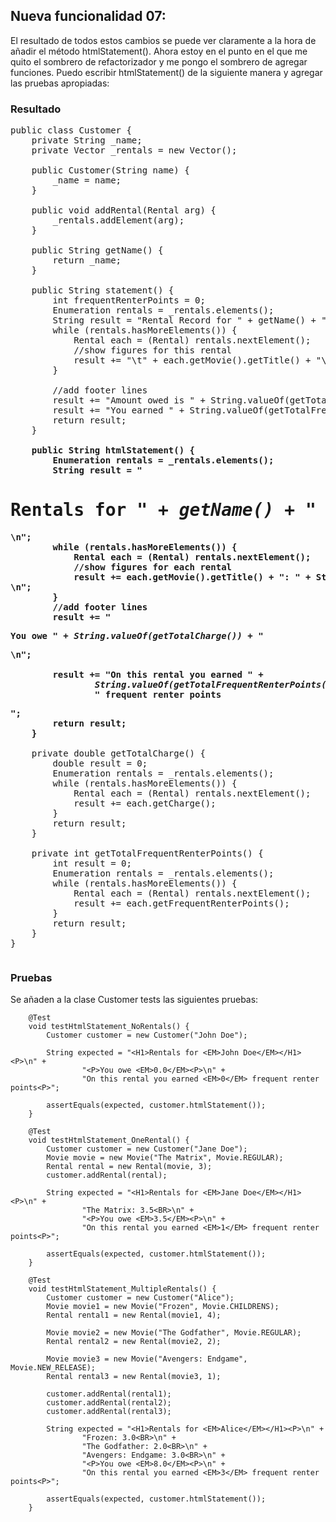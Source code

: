 ## Nueva funcionalidad 07:

El resultado de todos estos cambios se puede ver claramente a la hora de añadir el método htmlStatement(). Ahora 
estoy en el punto en el que me quito el sombrero de refactorizador y me pongo el sombrero de agregar funciones. 
Puedo escribir htmlStatement() de la siguiente manera y agregar las pruebas apropiadas:


### Resultado

<pre>
public class Customer {
    private String _name;
    private Vector _rentals = new Vector();

    public Customer(String name) {
        _name = name;
    }

    public void addRental(Rental arg) {
        _rentals.addElement(arg);
    }

    public String getName() {
        return _name;
    }

    public String statement() {
        int frequentRenterPoints = 0;
        Enumeration rentals = _rentals.elements();
        String result = "Rental Record for " + getName() + "\n";
        while (rentals.hasMoreElements()) {
            Rental each = (Rental) rentals.nextElement();
            //show figures for this rental
            result += "\t" + each.getMovie().getTitle() + "\t" + String.valueOf(each.getCharge()) + "\n";
        }

        //add footer lines
        result += "Amount owed is " + String.valueOf(getTotalCharge()) +  "\n";
        result += "You earned " + String.valueOf(getTotalFrequentRenterPoints()) + " frequent renter points";
        return result;
    }
<b>
    public String htmlStatement() {
        Enumeration rentals = _rentals.elements();
        String result = "<H1>Rentals for <EM>" + getName() + "</EM></H1><P>\n";
        while (rentals.hasMoreElements()) {
            Rental each = (Rental) rentals.nextElement();
            //show figures for each rental
            result += each.getMovie().getTitle() + ": " + String.valueOf(each.getCharge()) + "<BR>\n";
        }
        //add footer lines
        result += "<P>You owe <EM>" + String.valueOf(getTotalCharge()) + "</EM><P>\n";

        result += "On this rental you earned <EM>" +
                String.valueOf(getTotalFrequentRenterPoints()) +
                "</EM> frequent renter points<P>";
        return result;
    }
</b>
    private double getTotalCharge() {
        double result = 0;
        Enumeration rentals = _rentals.elements();
        while (rentals.hasMoreElements()) {
            Rental each = (Rental) rentals.nextElement();
            result += each.getCharge();
        }
        return result;
    }

    private int getTotalFrequentRenterPoints() {
        int result = 0;
        Enumeration rentals = _rentals.elements();
        while (rentals.hasMoreElements()) {
            Rental each = (Rental) rentals.nextElement();
            result += each.getFrequentRenterPoints();
        }
        return result;
    }
}
</pre>

### Pruebas

Se añaden a la clase Customer tests las siguientes pruebas:


```
    @Test
    void testHtmlStatement_NoRentals() {
        Customer customer = new Customer("John Doe");

        String expected = "<H1>Rentals for <EM>John Doe</EM></H1><P>\n" +
                "<P>You owe <EM>0.0</EM><P>\n" +
                "On this rental you earned <EM>0</EM> frequent renter points<P>";

        assertEquals(expected, customer.htmlStatement());
    }

    @Test
    void testHtmlStatement_OneRental() {
        Customer customer = new Customer("Jane Doe");
        Movie movie = new Movie("The Matrix", Movie.REGULAR);
        Rental rental = new Rental(movie, 3);
        customer.addRental(rental);

        String expected = "<H1>Rentals for <EM>Jane Doe</EM></H1><P>\n" +
                "The Matrix: 3.5<BR>\n" +
                "<P>You owe <EM>3.5</EM><P>\n" +
                "On this rental you earned <EM>1</EM> frequent renter points<P>";

        assertEquals(expected, customer.htmlStatement());
    }

    @Test
    void testHtmlStatement_MultipleRentals() {
        Customer customer = new Customer("Alice");
        Movie movie1 = new Movie("Frozen", Movie.CHILDRENS);
        Rental rental1 = new Rental(movie1, 4);

        Movie movie2 = new Movie("The Godfather", Movie.REGULAR);
        Rental rental2 = new Rental(movie2, 2);

        Movie movie3 = new Movie("Avengers: Endgame", Movie.NEW_RELEASE);
        Rental rental3 = new Rental(movie3, 1);

        customer.addRental(rental1);
        customer.addRental(rental2);
        customer.addRental(rental3);

        String expected = "<H1>Rentals for <EM>Alice</EM></H1><P>\n" +
                "Frozen: 3.0<BR>\n" +
                "The Godfather: 2.0<BR>\n" +
                "Avengers: Endgame: 3.0<BR>\n" +
                "<P>You owe <EM>8.0</EM><P>\n" +
                "On this rental you earned <EM>3</EM> frequent renter points<P>";

        assertEquals(expected, customer.htmlStatement());
    }
```

